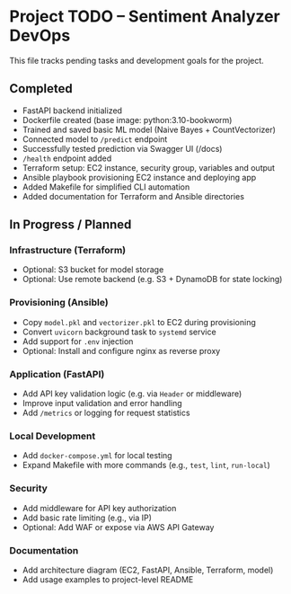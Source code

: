 # Project TODO – Sentiment Analyzer DevOps

This file tracks pending tasks and development goals for the project.

## Completed
- FastAPI backend initialized
- Dockerfile created (base image: python:3.10-bookworm)
- Trained and saved basic ML model (Naive Bayes + CountVectorizer)
- Connected model to `/predict` endpoint
- Successfully tested prediction via Swagger UI (/docs)
- `/health` endpoint added
- Terraform setup: EC2 instance, security group, variables and output
- Ansible playbook provisioning EC2 instance and deploying app
- Added Makefile for simplified CLI automation
- Added documentation for Terraform and Ansible directories

## In Progress / Planned

### Infrastructure (Terraform)
- Optional: S3 bucket for model storage
- Optional: Use remote backend (e.g. S3 + DynamoDB for state locking)

### Provisioning (Ansible)
- Copy `model.pkl` and `vectorizer.pkl` to EC2 during provisioning
- Convert `uvicorn` background task to `systemd` service
- Add support for `.env` injection
- Optional: Install and configure nginx as reverse proxy

### Application (FastAPI)
- Add API key validation logic (e.g. via `Header` or middleware)
- Improve input validation and error handling
- Add `/metrics` or logging for request statistics

### Local Development
- Add `docker-compose.yml` for local testing
- Expand Makefile with more commands (e.g., `test`, `lint`, `run-local`)

### Security
- Add middleware for API key authorization
- Add basic rate limiting (e.g., via IP)
- Optional: Add WAF or expose via AWS API Gateway

### Documentation
- Add architecture diagram (EC2, FastAPI, Ansible, Terraform, model)
- Add usage examples to project-level README
